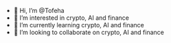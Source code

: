 - 👋 Hi, I’m @Tofeha
- 👀 I’m interested in crypto, AI and finance
- 🌱 I’m currently learning crypto, AI and finance
- 💞️ I’m looking to collaborate on crypto, AI and finance

<!---
[![Tofeha's GitHub stats](https://github-readme-stats.vercel.app/api?username=Aziz-Zeghal)](https://github.com/anuraghazra/github-readme-stats)
--->
<!---
Tofeha/Tofeha is a ✨ special ✨ repository because its `README.md` (this file) appears on your GitHub profile.
You can click the Preview link to take a look at your changes.
--->
